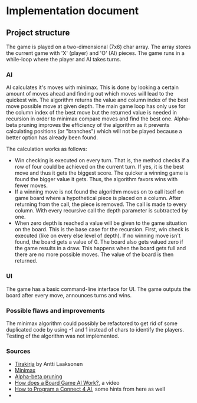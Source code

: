 # Implementation document

## Project structure

The game is played on a two-dimensional (7x6) char array. The array stores the current game with 
'X' (player) and 'O' (AI) pieces. The game runs in a while-loop where the player and AI takes turns.

### AI

AI calculates it's moves with minimax. This is done by looking a certain amount of moves ahead and finding out which moves will lead to the quickest win. The algorithm returns the value and column index of the best move
possible move at given depth. The main game loop has only use for the column index of the best move but the returned value is needed
in recursion in order to minimax compare moves and find the best one. Alpha-beta pruning improves the efficiency of the algorithm as it prevents calculating
positions (or "branches") which will not be played because a better option has already been found.

The calculation works as follows:
- Win checking is executed on every turn. That is, the method checks if a row of four could be achieved on the current turn. 
  If yes, it is the best move and thus it gets the biggest score. The quicker a winning game is found the bigger value it gets. Thus, the algorithm
  favors wins with fewer moves.
- If a winning move is not found the algorithm moves on to call itself on game board where a hypothetical piece is placed on a
  column. After returning from the call, the piece is removed. The call is made to every column. With every recursive call the depth parameter is subtracted by one.
- When zero depth is reached a value will be given to the game situation on the board. This is the base case for the recursion. First, win check is executed (like on every else level of depth). If no winning move isn't found,
  the board gets a value of 0. The board also gets valued zero if the game results in a draw. This happens when the board gets full and there are no more possible moves. The value of the board is then returned.

### UI

The game has a basic command-line interface for UI. The game outputs the board after every move, announces turns and wins.

### Possible flaws and improvements

The minimax algorithm could possibly be refactored to get rid of some duplicated code by using -1 and 1 instead of chars to identify the players.
Testing of the algorithm was not implemented.

### Sources
- [Tirakirja](https://www.cs.helsinki.fi/u/ahslaaks/tirakirja/) by Antti Laaksonen
- [Minimax](https://en.wikipedia.org/wiki/Minimax)
- [Alpha-beta pruning](https://en.wikipedia.org/wiki/Alpha%E2%80%93beta_pruning)
- [How does a Board Game AI Work?](https://www.youtube.com/watch?v=y7AKtWGOPAE), a video
- [How to Program a Connect 4 AI](https://www.youtube.com/watch?v=MMLtza3CZFM), some hints from here as well
- 